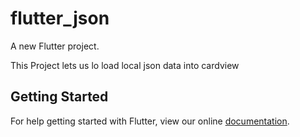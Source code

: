 # flutter_json

A new Flutter project.

This Project lets us lo load local json data into cardview

## Getting Started

For help getting started with Flutter, view our online
[documentation](https://flutter.io/).
